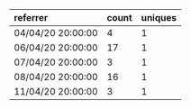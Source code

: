 | referrer          | count | uniques |
| :---------------- | :---- | :------ |
| 04/04/20 20:00:00 | 4     | 1       |
| 06/04/20 20:00:00 | 17    | 1       |
| 07/04/20 20:00:00 | 3     | 1       |
| 08/04/20 20:00:00 | 16    | 1       |
| 11/04/20 20:00:00 | 3     | 1       |